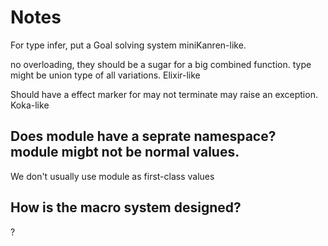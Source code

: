 # Notes
For type infer, put a Goal solving system miniKanren-like.

no overloading, they should be a sugar for a big combined function. type might be union type of all variations. Elixir-like

Should have a effect marker for may not terminate may raise an exception. Koka-like

## Does module have a seprate namespace? module migbt not be normal values.

We don't usually use module as first-class values

## How is the macro system designed?

?
